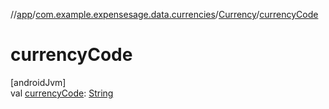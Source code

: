//[app](../../../index.md)/[com.example.expensesage.data.currencies](../index.md)/[Currency](index.md)/[currencyCode](currency-code.md)

# currencyCode

[androidJvm]\
val [currencyCode](currency-code.md): [String](https://kotlinlang.org/api/latest/jvm/stdlib/kotlin/-string/index.html)
